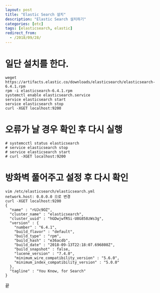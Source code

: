 ```yaml
---
layout: post
title: "Elastic Search 설치"
description: "Elastic Search 설치하기"
categories: [etc]
tags: [elasticsearch, elastic]
redirect_from:
  - /2018/09/28/
---
```


# 일단 설치를 한다.

    weget https://artifacts.elastic.co/downloads/elasticsearch/elasticsearch-6.4.1.rpm
    rpm -i elasticsearch-6.4.1.rpm
    systemctl enable elasticsearch.service
    service elasticsearch start
    service elasticsearch stop
    curl -XGET localhost:9200

# 오류가 날 경우 확인 후 다시 실행
    # systemcctl status elasticsearch
    # service elasticsearch stop
    # service elasticsearch start
    # curl -XGET localhost:9200



# 방화벽 풀어주고 설정 후 다시 확인
    vim /etc/elasticsearch/elasticsearch.yml
    network.host: 0.0.0.0 으로 변경
    curl -XGET localhost:9200
    {
      "name" : "rUJc9OZ",
      "cluster_name" : "elasticsearch",
      "cluster_uuid" : "hGDwjwfRSi-U8G858zWs3g",
      "version" : {
        "number" : "6.4.1",
        "build_flavor" : "default",
        "build_type" : "rpm",
        "build_hash" : "e36acdb",
        "build_date" : "2018-09-13T22:18:07.696808Z",
        "build_snapshot" : false,
        "lucene_version" : "7.4.0",
        "minimum_wire_compatibility_version" : "5.6.0",
        "minimum_index_compatibility_version" : "5.0.0"
      },
      "tagline" : "You Know, for Search"
    }

 끝